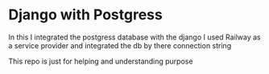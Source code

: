 # Django with Postgress
In this I integrated the postgress database with the django I used Railway as a service provider and integrated the db by there connection string 

This repo is just for helping and understanding purpose
